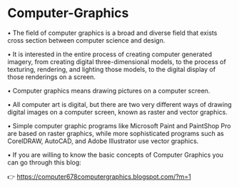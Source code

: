 # Computer-Graphics

• The field of computer graphics is a broad and diverse field that exists cross section between computer science and design.


• It is interested in the entire process of creating computer generated imagery, from creating digital three-dimensional models, to the process of texturing, rendering, and lighting those models, to the digital display of those renderings on a screen.


• Computer graphics means drawing pictures on a computer screen. 


• All computer art is digital, but there are two very different ways of drawing digital images on a computer screen, known as raster and vector graphics.


• Simple computer graphic programs like Microsoft Paint and PaintShop Pro are based on raster graphics, while more sophisticated programs such as CorelDRAW, AutoCAD, and Adobe Illustrator use vector graphics. 
   
 • If you are willing to know the basic concepts of Computer Graphics you can go through this blog:


  👉 https://computer678computergraphics.blogspot.com/?m=1
 
 
